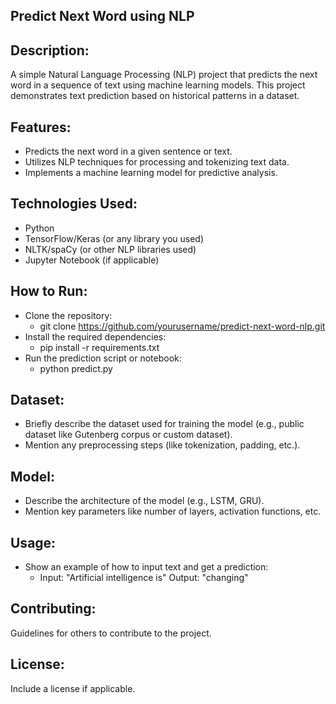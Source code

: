 ## Predict Next Word using NLP


## Description:
A simple Natural Language Processing (NLP) project that predicts the next word in a sequence of text using machine learning models. This project demonstrates text prediction based on historical patterns in a dataset.


## Features:
  * Predicts the next word in a given sentence or text.  
  * Utilizes NLP techniques for processing and tokenizing text data.
  * Implements a machine learning model for predictive analysis.


## Technologies Used:
  * Python
  * TensorFlow/Keras (or any library you used)
  * NLTK/spaCy (or other NLP libraries used)
  * Jupyter Notebook (if applicable)

## How to Run:
   * Clone the repository:
      * git clone https://github.com/yourusername/predict-next-word-nlp.git
   * Install the required dependencies:
      * pip install -r requirements.txt
   * Run the prediction script or notebook:
      * python predict.py


## Dataset:
  * Briefly describe the dataset used for training the model (e.g., public dataset like Gutenberg corpus or custom dataset).
  * Mention any preprocessing steps (like tokenization, padding, etc.).


## Model:
  * Describe the architecture of the model (e.g., LSTM, GRU).
  * Mention key parameters like number of layers, activation functions, etc.


## Usage:
  * Show an example of how to input text and get a prediction:
     * Input: "Artificial intelligence is"
        Output: "changing"


## Contributing:
Guidelines for others to contribute to the project.


## License:
Include a license if applicable.
